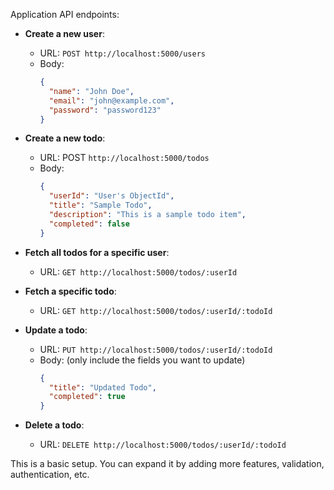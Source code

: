 Application API endpoints:

- **Create a new user**:
  - URL: `POST http://localhost:5000/users`
  - Body:
    ```json
    {
      "name": "John Doe",
      "email": "john@example.com",
      "password": "password123"
    }
    ```

- **Create a new todo**:
  - URL: POST
    ```http://localhost:5000/todos```
  - Body:
    ```json
    {
      "userId": "User's ObjectId",
      "title": "Sample Todo",
      "description": "This is a sample todo item",
      "completed": false
    }
    ```

- **Fetch all todos for a specific user**:
  - URL: `GET http://localhost:5000/todos/:userId`

- **Fetch a specific todo**:
  - URL: `GET http://localhost:5000/todos/:userId/:todoId`

- **Update a todo**:
  - URL: `PUT http://localhost:5000/todos/:userId/:todoId`
  - Body: (only include the fields you want to update)
    ```json
    {
      "title": "Updated Todo",
      "completed": true
    }
    ```

- **Delete a todo**:
  - URL: `DELETE http://localhost:5000/todos/:userId/:todoId`

This is a basic setup. You can expand it by adding more features, validation, authentication, etc.
